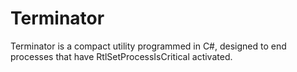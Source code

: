 # Terminator
Terminator is a compact utility programmed in C#, designed to end processes that have RtlSetProcessIsCritical activated.

